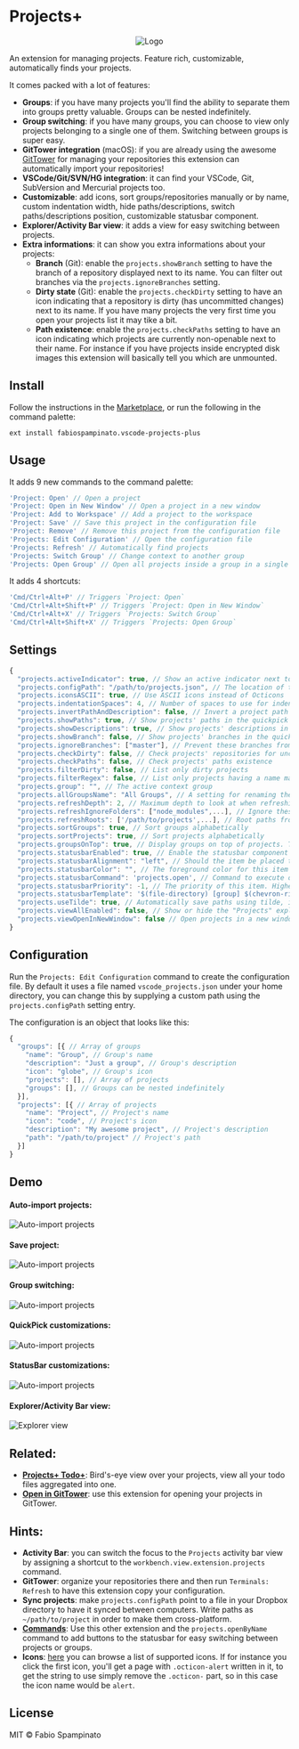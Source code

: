 # Projects+

<p align="center">
	<img src="https://raw.githubusercontent.com/fabiospampinato/vscode-projects-plus/master/resources/logo/logo-128x128.png" alt="Logo">
</p>

An extension for managing projects. Feature rich, customizable, automatically finds your projects.

It comes packed with a lot of features:
- **Groups**: if you have many projects you'll find the ability to separate them into groups pretty valuable. Groups can be nested indefinitely.
- **Group switching**: if you have many groups, you can choose to view only projects belonging to a single one of them. Switching between groups is super easy.
- **GitTower integration** (macOS): if you are already using the awesome [GitTower](https://www.git-tower.com) for managing your repositories this extension can automatically import your repositories!
- **VSCode/Git/SVN/HG integration**: it can find your VSCode, Git, SubVersion and Mercurial projects too.
- **Customizable**: add icons, sort groups/repositories manually or by name, custom indentation width, hide paths/descriptions, switch paths/descriptions position, customizable statusbar component.
- **Explorer/Activity Bar view**: it adds a view for easy switching between projects.
- **Extra informations**: it can show you extra informations about your projects:
  - **Branch** (Git): enable the `projects.showBranch` setting to have the branch of a repository displayed next to its name. You can filter out branches via the `projects.ignoreBranches` setting.
  - **Dirty state** (Git): enable the `projects.checkDirty` setting to have an icon indicating that a repository is dirty (has uncommitted changes) next to its name. If you have many projects the very first time you open your projects list it may tike a bit.
  - **Path existence**: enable the `projects.checkPaths` setting to have an icon indicating which projects are currently non-openable next to their name. For instance if you have projects inside encrypted disk images this extension will basically tell you which are unmounted.

## Install

Follow the instructions in the [Marketplace](https://marketplace.visualstudio.com/items?itemName=fabiospampinato.vscode-projects-plus), or run the following in the command palette:

```shell
ext install fabiospampinato.vscode-projects-plus
```

## Usage

It adds 9 new commands to the command palette:

```js
'Project: Open' // Open a project
'Project: Open in New Window' // Open a project in a new window
'Project: Add to Workspace' // Add a project to the workspace
'Project: Save' // Save this project in the configuration file
'Project: Remove' // Remove this project from the configuration file
'Projects: Edit Configuration' // Open the configuration file
'Projects: Refresh' // Automatically find projects
'Projects: Switch Group' // Change context to another group
'Projects: Open Group' // Open all projects inside a group in a single window
```

It adds 4 shortcuts:

```js
'Cmd/Ctrl+Alt+P' // Triggers `Project: Open`
'Cmd/Ctrl+Alt+Shift+P' // Triggers `Project: Open in New Window`
'Cmd/Ctrl+Alt+X' // Triggers `Projects: Switch Group`
'Cmd/Ctrl+Alt+Shift+X' // Triggers `Projects: Open Group`
```

## Settings

```js
{
  "projects.activeIndicator": true, // Show an active indicator next to the name
  "projects.configPath": "/path/to/projects.json", // The location of the configuration file
  "projects.iconsASCII": true, // Use ASCII icons instead of Octicons
  "projects.indentationSpaces": 4, // Number of spaces to use for indentation
  "projects.invertPathAndDescription": false, // Invert a project path and description in the quickpick
  "projects.showPaths": true, // Show projects' paths in the quickpick
  "projects.showDescriptions": true, // Show projects' descriptions in the quickpick
  "projects.showBranch": false, // Show projects' branches in the quickpick
  "projects.ignoreBranches": ["master"], // Prevent these branches from being shown
  "projects.checkDirty": false, // Check projects' repositories for uncommitted changes
  "projects.checkPaths": false, // Check projects' paths existence
  "projects.filterDirty": false, // List only dirty projects
  "projects.filterRegex": false, // List only projects having a name matching this regex
  "projects.group": "", // The active context group
  "projects.allGroupsName": "All Groups", // A setting for renaming the "All Groups" special group
  "projects.refreshDepth": 2, // Maximum depth to look at when refreshing
  "projects.refreshIgnoreFolders": ["node_modules",...], // Ignore these folders when refreshing
  "projects.refreshRoots": ['/path/to/projects',...], // Root paths from where to start searching for projects
  "projects.sortGroups": true, // Sort groups alphabetically
  "projects.sortProjects": true, // Sort projects alphabetically
  "projects.groupsOnTop": true, // Display groups on top of projects. This cannot be false if either `sortGroups` or `sortProjects` is false
  "projects.statusbarEnabled": true, // Enable the statusbar component
  "projects.statusbarAlignment": "left", // Should the item be placed to the left or right?
  "projects.statusbarColor": "", // The foreground color for this item
  "projects.statusbarCommand": 'projects.open', // Command to execute on click
  "projects.statusbarPriority": -1, // The priority of this item. Higher value means the item should be shown more to the left
  "projects.statusbarTemplate": '$(file-directory) [group] $(chevron-right) [project]', // Template for rendering the statusbar content
  "projects.useTilde": true, // Automatically save paths using tilde, i.e. "~/project" instead of "/Users/me/project"
  "projects.viewAllEnabled": false, // Show or hide the "Projects" explorer view
  "projects.viewOpenInNewWindow": false // Open projects in a new window
}
```

## Configuration

Run the `Projects: Edit Configuration` command to create the configuration file. By default it uses a file named `vscode_projects.json` under your home directory, you can change this by supplying a custom path using the `projects.configPath` setting entry.

The configuration is an object that looks like this:

```js
{
  "groups": [{ // Array of groups
    "name": "Group", // Group's name
    "description": "Just a group", // Group's description
    "icon": "globe", // Group's icon
    "projects": [], // Array of projects
    "groups": [], // Groups can be nested indefinitely
  }],
  "projects": [{ // Array of projects
    "name": "Project", // Project's name
    "icon": "code", // Project's icon
    "description": "My awesome project", // Project's description
    "path": "/path/to/project" // Project's path
  }]
}
```

## Demo

#### Auto-import projects:

![Auto-import projects](resources/demo/refresh.gif)

#### Save project:

![Auto-import projects](resources/demo/save.gif)

#### Group switching:

![Auto-import projects](resources/demo/switch.gif)

#### QuickPick customizations:

![Auto-import projects](resources/demo/quickpick.gif)

#### StatusBar customizations:

![Auto-import projects](resources/demo/statusbar.gif)

#### Explorer/Activity Bar view:

![Explorer view](resources/demo/explorer.gif)

## Related:

- **[Projects+ Todo+](https://marketplace.visualstudio.com/items?itemName=fabiospampinato.vscode-projects-plus-todo-plus)**: Bird's-eye view over your projects, view all your todo files aggregated into one.
- **[Open in GitTower](https://marketplace.visualstudio.com/items?itemName=fabiospampinato.vscode-open-in-gittower)**: use this extension for opening your projects in GitTower.

## Hints:

- **Activity Bar**: you can switch the focus to the `Projects` activity bar view by assigning a shortcut to the `workbench.view.extension.projects` command.
- **GitTower**: organize your repositories there and then run `Terminals: Refresh` to have this extension copy your configuration.
- **Sync projects**: make `projects.configPath` point to a file in your Dropbox directory to have it synced between computers. Write paths as `~/path/to/project` in order to make them cross-platform.
- **[Commands](https://marketplace.visualstudio.com/items?itemName=fabiospampinato.vscode-commands)**: Use this other extension and the `projects.openByName` command to add buttons to the statusbar for easy switching between projects or groups.
- **Icons**: [here](https://octicons.github.com/) you can browse a list of supported icons. If for instance you click the first icon, you'll get a page with `.octicon-alert` written in it, to get the string to use simply remove the `.octicon-` part, so in this case the icon name would be `alert`.

## License

MIT © Fabio Spampinato
